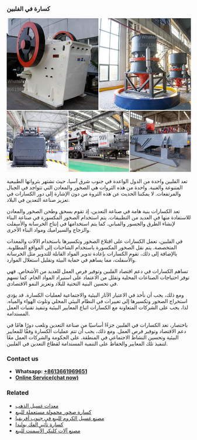 <h3>كسارة في الفلبين</h3><img src='1701853205.jpg' alt=''><p>تعد الفلبين واحدة من الدول الواعدة في جنوب شرق آسيا، حيث تشتهر بثرواتها الطبيعية المتنوعة والغنية. واحدة من هذه الثروات هي الصخور والمعادن التي تتواجد في الجبال والمرتفعات. لا يمكننا الحديث عن هذه الثروة من دون الإشارة إلى دور الكسارات في تعزيز صناعة التعدين في البلاد.</p><p>تعد الكسارات بنية هامة في صناعة التعدين، إذ تقوم بسحق وطحن الصخور والمعادن للاستفادة منها في العديد من التطبيقات. يتم استخدام الصخور المكسورة في صناعة البناء لإنشاء الطرق والجسور والمباني. كما يتم استخدامها في إنتاج الخرسانة والأسفلت والزجاج والسيراميك ومواد البناء الأخرى.</p><p>في الفلبين، تعمل الكسارات على اقتلاع الصخور وتكسيرها باستخدام الآلات والمعدات المتخصصة. يتم نقل الصخور المكسورة باستخدام الشاحنات إلى المواقع المطلوبة. بالإضافة إلى ذلك، تقوم الكسارات بإعادة تدوير المواد القابلة للتدوير مثل الخرسانة والأسفلت، مما يساهم في حماية البيئة وتقليل استغلال الموارد.</p><p>تساهم الكسارات في دعم اقتصاد الفلبين وتوفير فرص العمل للعديد من الأشخاص. فهي توفر احتياجات الصناعات المحلية وتقلل من الاعتماد على استيراد المواد الخام. كما تسهم في تحسين البنية التحتية للبلاد وتعزيز النمو الاقتصادي.</p><p>ومع ذلك، يجب أن نأخذ في الاعتبار الآثار البيئية والاجتماعية لعمليات الكسارة. قد يؤدي استخراج الصخور وتكسيرها إلى تغييرات في النظام البيئي المحلي وتلوث الهواء والمياه. لذا، يجب على الشركات المتعاونة مع الكسارات اتباع المعايير البيئية وتنفيذ تقنيات العمل المستدامة.</p><p>باختصار، تعد الكسارات في الفلبين جزءًا أساسيًا من صناعة التعدين وتلعب دورًا هامًا في دعم الاقتصاد وتوفير فرص العمل. ومع ذلك، يجب أن تتم عمليات الكسارة وفقًا للمعايير البيئية وتحسين النشاط الاجتماعي في المنطقة. على الحكومة والشركات العمل معًا لتنفيذ تلك المعايير والحفاظ على التنمية المستدامة لقطاع التعدين في الفلبين.</p><h3>Contact us</h3><ul><li><strong>Whatsapp:&nbsp;<a href="https://wa.me/8613661969651">+8613661969651</a></strong></li><li><a href="https://swt.shibang-china.com/?git&amp;zhl&amp;كسارة في الفلبين"><strong>Online Service(chat now)</strong></a></li></ul><h3>Related</h3><ul><li><a href='معدات غسيل الذهب.md'>معدات غسيل الذهب</a></li><li><a href='كسارة صخور محمولة مستعملة للبيع.md'>كسارة صخور محمولة مستعملة للبيع</a></li><li><a href='مصنع غسيل الكروم للبيع في جنوب أفريقيا.md'>مصنع غسيل الكروم للبيع في جنوب أفريقيا</a></li><li><a href='كسارة تأثير الفك بولندا.md'>كسارة تأثير الفك بولندا</a></li><li><a href='مصنع آلات كلنكر الأسمنت للبيع.md'>مصنع آلات كلنكر الأسمنت للبيع</a></li></ul>